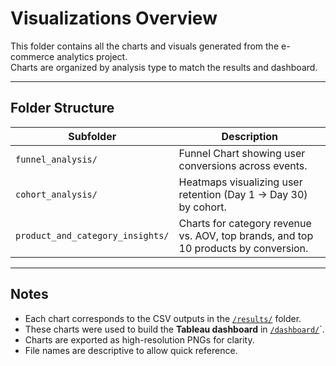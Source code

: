# Visualizations Overview

This folder contains all the charts and visuals generated from the e-commerce analytics project.  
Charts are organized by analysis type to match the results and dashboard.

---

## Folder Structure

| Subfolder | Description |
|-----------|-------------|
| `funnel_analysis/` | Funnel Chart showing user conversions across events. |
| `cohort_analysis/` | Heatmaps visualizing user retention (Day 1 → Day 30) by cohort. |
| `product_and_category_insights/` | Charts for category revenue vs. AOV, top brands, and top 10 products by conversion. |

---

## Notes

- Each chart corresponds to the CSV outputs in the [`/results/`](../../results/) folder.  
- These charts were used to build the **Tableau dashboard** in [`/dashboard/`](../../dashboard/)`.  
- Charts are exported as high-resolution PNGs for clarity.  
- File names are descriptive to allow quick reference.
